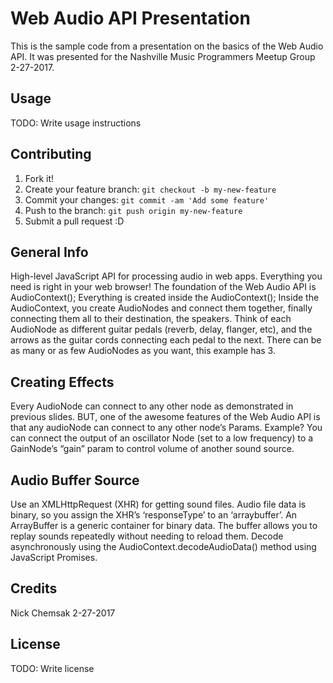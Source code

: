 # Web Audio API Presentation
This is the sample code from a presentation on the basics of the Web Audio API.
It was presented for the Nashville Music Programmers Meetup Group 2-27-2017.

## Usage
TODO: Write usage instructions

## Contributing
1. Fork it!
2. Create your feature branch: `git checkout -b my-new-feature`
3. Commit your changes: `git commit -am 'Add some feature'`
4. Push to the branch: `git push origin my-new-feature`
5. Submit a pull request :D

## General Info
High-level JavaScript API for processing audio in web apps.
Everything you need is right in your web browser!
The foundation of the Web Audio API is AudioContext();
Everything is created inside the AudioContext();
Inside the AudioContext, you create AudioNodes and connect them together, finally connecting them all to their destination, the speakers.
Think of each AudioNode as different guitar pedals (reverb, delay, flanger, etc), and the arrows as the guitar cords connecting each pedal to the next.
There can be as many or as few AudioNodes as you want, this example has 3.

## Creating Effects
Every AudioNode can connect to any other node as demonstrated in previous slides.
BUT, one of the awesome features of the Web Audio API is that any audioNode can connect to any other node’s Params.
Example?
You can connect the output of an oscillator Node (set to a low frequency) to a GainNode’s “gain” param to control volume of another sound source.

## Audio Buffer Source
Use an XMLHttpRequest (XHR) for getting sound files.
Audio file data is binary, so you assign the XHR’s ‘responseType’ to an ‘arraybuffer’.
An ArrayBuffer is a generic container for binary data.  The buffer allows you to replay sounds repeatedly without needing to reload them.
Decode asynchronously using the AudioContext.decodeAudioData() method using JavaScript Promises.

## Credits
Nick Chemsak
2-27-2017

## License
TODO: Write license
